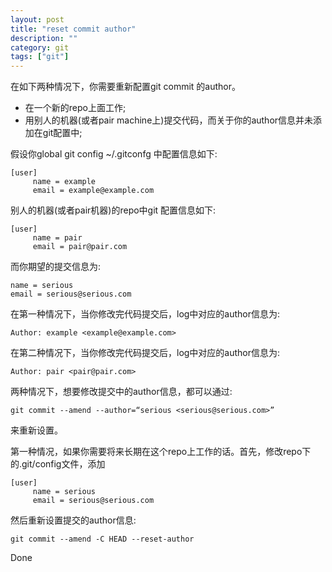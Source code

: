 ```yaml
---
layout: post
title: "reset commit author"
description: ""
category: git
tags: ["git"]
---
```


在如下两种情况下，你需要重新配置git commit 的author。

* 在一个新的repo上面工作;
* 用别人的机器(或者pair machine上)提交代码，而关于你的author信息并未添加在git配置中;

假设你global git config ~/.gitconfg 中配置信息如下:

```
[user]
     name = example
     email = example@example.com
```
别人的机器(或者pair机器)的repo中git 配置信息如下:

```
[user]
     name = pair
     email = pair@pair.com
```
而你期望的提交信息为:

```
name = serious
email = serious@serious.com
```
在第一种情况下，当你修改完代码提交后，log中对应的author信息为:

```
Author: example <example@example.com>
```
在第二种情况下，当你修改完代码提交后，log中对应的author信息为:

```
Author: pair <pair@pair.com>
```
两种情况下，想要修改提交中的author信息，都可以通过:

```
git commit --amend --author=“serious <serious@serious.com>”
```
来重新设置。

第一种情况，如果你需要将来长期在这个repo上工作的话。首先，修改repo下的.git/config文件，添加

```
[user]
     name = serious
     email = serious@serious.com
```
然后重新设置提交的author信息:

```
git commit --amend -C HEAD --reset-author
```

Done
